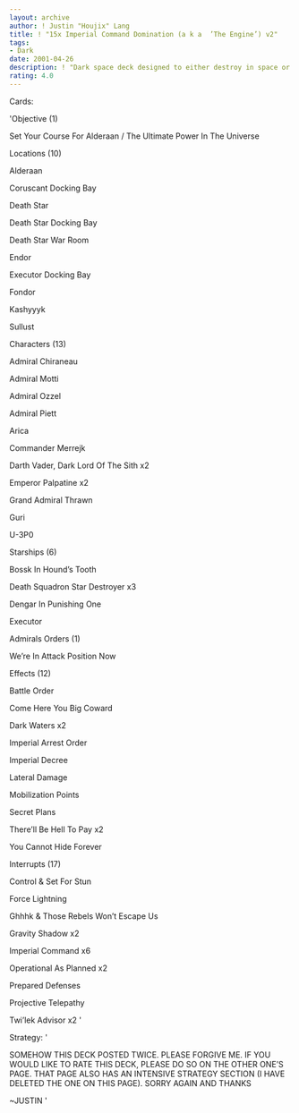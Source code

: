 ```yaml
---
layout: archive
author: ! Justin "Houjix" Lang
title: ! "15x Imperial Command Domination (a k a  ’The Engine’) v2"
tags:
- Dark
date: 2001-04-26
description: ! "Dark space deck designed to either destroy in space or win the drain race against ground. Huge early activation. "
rating: 4.0
---
```

Cards: 

'Objective (1)

Set Your Course For Alderaan / The Ultimate Power In The Universe


Locations (10)

Alderaan

Coruscant Docking Bay

Death Star

Death Star Docking Bay

Death Star War Room

Endor

Executor Docking Bay

Fondor

Kashyyyk

Sullust


Characters (13)

Admiral Chiraneau

Admiral Motti

Admiral Ozzel

Admiral Piett

Arica

Commander Merrejk

Darth Vader, Dark Lord Of The Sith x2

Emperor Palpatine x2

Grand Admiral Thrawn

Guri

U-3P0


Starships (6)

Bossk In Hound’s Tooth

Death Squadron Star Destroyer x3

Dengar In Punishing One

Executor


Admirals Orders (1)

We&#8217;re In Attack Position Now


Effects (12)

Battle Order

Come Here You Big Coward

Dark Waters x2

Imperial Arrest Order

Imperial Decree

Lateral Damage

Mobilization Points

Secret Plans

There&#8217;ll Be Hell To Pay x2

You Cannot Hide Forever


Interrupts (17)

Control & Set For Stun

Force Lightning

Ghhhk & Those Rebels Won’t Escape Us

Gravity Shadow x2

Imperial Command x6

Operational As Planned x2

Prepared Defenses

Projective Telepathy

Twi&#8217;lek Advisor x2 '

Strategy: '

SOMEHOW THIS DECK POSTED TWICE.  PLEASE FORGIVE ME.  IF YOU WOULD LIKE TO RATE THIS DECK, PLEASE DO SO ON THE OTHER ONE’S PAGE.  THAT PAGE ALSO HAS AN INTENSIVE STRATEGY SECTION (I HAVE DELETED THE ONE ON THIS PAGE).  SORRY AGAIN AND THANKS

~JUSTIN '